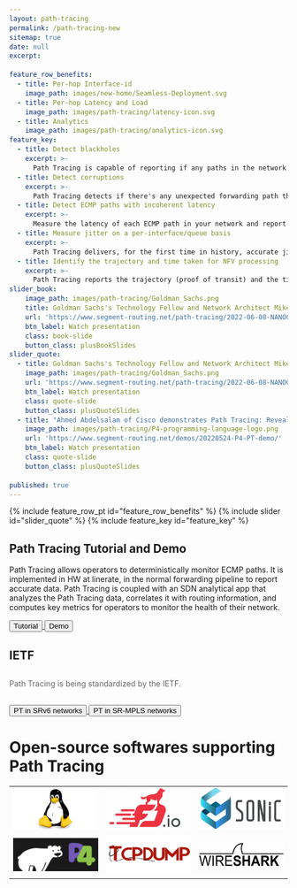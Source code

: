 ```yaml
---
layout: path-tracing
permalink: /path-tracing-new
sitemap: true
date: null
excerpt:

feature_row_benefits: 
  - title: Per-hop Interface-id
    image_path: images/new-home/Seamless-Deployment.svg
  - title: Per-hop Latency and Load
    image_path: images/path-tracing/latency-icon.svg
  - title: Analytics
    image_path: images/path-tracing/analytics-icon.svg
feature_key: 
  - title: Detect blackholes
    excerpt: >-
      Path Tracing is capable of reporting if any paths in the network are blackholing trafic. 
  - title: Detect corruptions
    excerpt: >-
      Path Tracing detects if there's any unexpected forwarding path that doesn't match the control plane. 
  - title: Detect ECMP paths with incoherent latency
    excerpt: >-
      Measure the latency of each ECMP path in your network and report any path with a non-coherent latency with respect to the others. 
  - title: Measure jitter on a per-interface/queue basis
    excerpt: >-
      Path Tracing delivers, for the first time in history, accurate jitter measurements in the live WAN!
  - title: Identify the trajectory and time taken for NFV processing
    excerpt: >-
      Path Tracing reports the trajectory (proof of transit) and the time taken overall to execute that service chain.
slider_book:
    image_path: images/path-tracing/Goldman_Sachs.png
    title: Goldman Sachs's Technology Fellow and Network Architect Mike Valentine presents Path Tracing at NANOG85
    url: 'https://www.segment-routing.net/path-tracing/2022-06-08-NANOG85-path-tracing/'
    btn_label: Watch presentation
    class: book-slide
    button_class: plusBookSlides
slider_quote: 
  - title: Goldman Sachs's Technology Fellow and Network Architect Mike Valentine present Path Tracing at NANOG85
    image_path: images/path-tracing/Goldman_Sachs.png
    url: 'https://www.segment-routing.net/path-tracing/2022-06-08-NANOG85-path-tracing/'
    btn_label: Watch presentation
    class: quote-slide
    button_class: plusQuoteSlides
  - title: "Ahmed Abdelsalam of Cisco demonstrates Path Tracing: Revealing the Unknowns about ECMP"
    image_path: images/path-tracing/P4-programming-language-logo.png
    url: 'https://www.segment-routing.net/demos/20220524-P4-PT-demo/'
    btn_label: Watch presentation
    class: quote-slide
    button_class: plusQuoteSlides

published: true
---
```

{% include feature_row_pt id="feature_row_benefits" %}
{% include slider id="slider_quote" %}
{% include feature_key id="feature_key" %}


<div style="clear: both;"></div>

<div class="feature-keys">
  <div class="container feature-keys-content">
    <h2 class="section-title white">Path Tracing Tutorial and Demo</h2>
    <div class="section-description white" style="margin-bottom:15px;">
Path Tracing allows operators to deterministically monitor ECMP paths. It is implemented in HW at linerate, in the normal forwarding pipeline to report accurate data. 
Path Tracing is coupled with an SDN analytical app that analyzes the Path Tracing data, correlates it with routing information, and computes key metrics for operators to monitor the health of their network.  
    </div>
      <a href="{{ 'path-tracing/pt-tutorial' | base_url }}" target="_blank">
        <button>Tutorial </button>
      </a>
      <a href="{{ 'path-tracing/pt-demo-ecmp' | base_url }}" target="_blank">
        <button>Demo </button>
      </a>
  </div>
</div>


<div class="feature-keys-pt">
  <div class="container feature-keys-content">
    <h2 class="section-title blue">IETF</h2>
    <div style="margin-bottom:30px; margin-top:30px; color:#676767" class="section-description-pt-ietf">
Path Tracing is being standardized by the IETF.
    </div>
      <a href="https://datatracker.ietf.org/doc/draft-filsfils-spring-path-tracing/" target="_blank">
        <button>PT in SRv6 networks </button>
      </a>
      <a href="https://datatracker.ietf.org/doc/draft-filsfils-spring-path-tracing-srmpls/" target="_blank">
        <button>PT in SR-MPLS networks </button>
      </a>
  </div>
</div>


<div class="hero-block" style="background-image: url('images/new-design/SR-Background-Image-2.png');">
  <div class="container">
    <h1 class="large-hero-title">Open-source softwares supporting Path Tracing</h1>
  </div>
</div>
<table style="margin-left: auto; margin-right: auto">
  <tr>
    <td><img src="images/open-software/linux.png" width="300"></td>
    <td><img src="images/open-software/vpp.png" width="300"></td>
    <td><img src="images/open-software/sonic.png" width="300"></td>
  </tr>
  <tr>
    <td><img src="images/open-software/p4.png" width="300"></td>
    <td><img src="images/open-software/tcpdump.jpeg" width="300"></td>
    <td><img src="images/open-software/wireshark.png" width="300" ></td>
  </tr>
</table>


<div style="clear: both;"></div>

